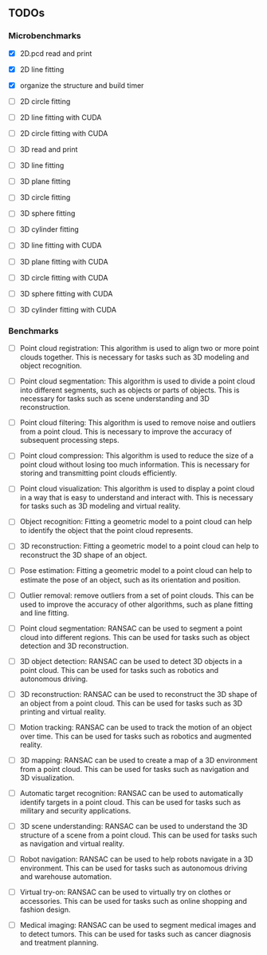 ## TODOs

### Microbenchmarks

- [x] 2D.pcd read and print
- [x] 2D line fitting
- [x] organize the structure and build timer
- [ ] 2D circle fitting

- [ ] 2D line fitting with CUDA
- [ ] 2D circle fitting with CUDA

- [ ] 3D read and print
- [ ] 3D line fitting
- [ ] 3D plane fitting
- [ ] 3D circle fitting
- [ ] 3D sphere fitting
- [ ] 3D cylinder fitting

- [ ] 3D line fitting with CUDA
- [ ] 3D plane fitting with CUDA
- [ ] 3D circle fitting with CUDA
- [ ] 3D sphere fitting with CUDA
- [ ] 3D cylinder fitting with CUDA

### Benchmarks

- [ ] Point cloud registration: This algorithm is used to align two or more point clouds together. This is necessary for tasks such as 3D modeling and object recognition.
- [ ] Point cloud segmentation: This algorithm is used to divide a point cloud into different segments, such as objects or parts of objects. This is necessary for tasks such as scene understanding and 3D reconstruction.
- [ ] Point cloud filtering: This algorithm is used to remove noise and outliers from a point cloud. This is necessary to improve the accuracy of subsequent processing steps.
- [ ] Point cloud compression: This algorithm is used to reduce the size of a point cloud without losing too much information. This is necessary for storing and transmitting point clouds efficiently.
- [ ] Point cloud visualization: This algorithm is used to display a point cloud in a way that is easy to understand and interact with. This is necessary for tasks such as 3D modeling and virtual reality.

- [ ] Object recognition: Fitting a geometric model to a point cloud can help to identify the object that the point cloud represents.
- [ ] 3D reconstruction: Fitting a geometric model to a point cloud can help to reconstruct the 3D shape of an object.
- [ ] Pose estimation: Fitting a geometric model to a point cloud can help to estimate the pose of an object, such as its orientation and position.
- [ ] Outlier removal: remove outliers from a set of point clouds. This can be used to improve the accuracy of other algorithms, such as plane fitting and line fitting.
- [ ] Point cloud segmentation: RANSAC can be used to segment a point cloud into different regions. This can be used for tasks such as object detection and 3D reconstruction.
- [ ] 3D object detection: RANSAC can be used to detect 3D objects in a point cloud. This can be used for tasks such as robotics and autonomous driving.
- [ ] 3D reconstruction: RANSAC can be used to reconstruct the 3D shape of an object from a point cloud. This can be used for tasks such as 3D printing and virtual reality.
- [ ] Motion tracking: RANSAC can be used to track the motion of an object over time. This can be used for tasks such as robotics and augmented reality.
- [ ] 3D mapping: RANSAC can be used to create a map of a 3D environment from a point cloud. This can be used for tasks such as navigation and 3D visualization.
- [ ] Automatic target recognition: RANSAC can be used to automatically identify targets in a point cloud. This can be used for tasks such as military and security applications.
- [ ] 3D scene understanding: RANSAC can be used to understand the 3D structure of a scene from a point cloud. This can be used for tasks such as navigation and virtual reality.
- [ ] Robot navigation: RANSAC can be used to help robots navigate in a 3D environment. This can be used for tasks such as autonomous driving and warehouse automation.
- [ ] Virtual try-on: RANSAC can be used to virtually try on clothes or accessories. This can be used for tasks such as online shopping and fashion design.
- [ ] Medical imaging: RANSAC can be used to segment medical images and to detect tumors. This can be used for tasks such as cancer diagnosis and treatment planning.